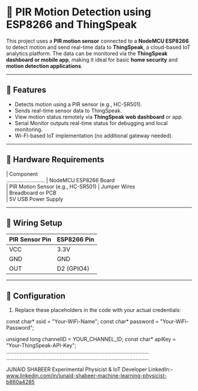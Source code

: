 # 🚨 PIR Motion Detection using ESP8266 and ThingSpeak

This project uses a **PIR motion sensor** connected to a **NodeMCU ESP8266** to detect motion and send real-time data to **ThingSpeak**, a cloud-based IoT analytics platform. The data can be monitored via the **ThingSpeak dashboard or mobile app**, making it ideal for basic **home security** and **motion detection applications**.

---

## 📌 Features

- Detects motion using a PIR sensor (e.g., HC-SR501).
- Sends real-time sensor data to ThingSpeak.
- View motion status remotely via **ThingSpeak web dashboard** or app.
- Serial Monitor outputs real-time status for debugging and local monitoring.
- Wi-Fi-based IoT implementation (no additional gateway needed).

---

## 🧰 Hardware Requirements

| Component              
..........................
| NodeMCU ESP8266 Board  
| PIR Motion Sensor (e.g., HC-SR501)
| Jumper Wires          
| Breadboard or PCB      
| 5V USB Power Supply    

---

## 🔌 Wiring Setup

| PIR Sensor Pin | ESP8266 Pin |
|----------------|-------------|
| VCC            | 3.3V        |
| GND            | GND         |
| OUT            | D2 (GPIO4)  |

---

## 🔧 Configuration

1. Replace these placeholders in the code with your actual credentials:

const char* ssid = "Your-WiFi-Name";
const char* password = "Your-WiFi-Password";

unsigned long channelID = YOUR_CHANNEL_ID;
const char* apiKey = "Your-ThingSpeak-API-Key";
................................................................................................
................................................................................................


JUNAID SHABEER
Experimental Physicist & IoT Developer
LinkedIn:- www.linkedin.com/in/junaid-shabeer-machine-learning-physicist-b860a4285
